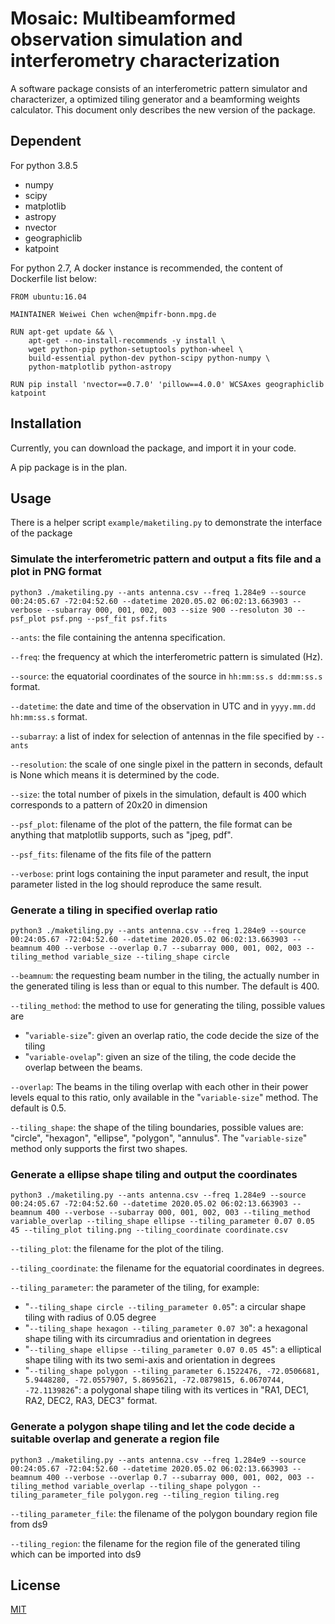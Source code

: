 # Mosaic: Multibeamformed observation simulation and interferometry characterization

A software package consists of an interferometric pattern simulator and characterizer, a optimized tiling generator and a beamforming weights calculator. This document only describes the new version of the package.

## Dependent

For python 3.8.5

- numpy
- scipy
- matplotlib
- astropy
- nvector
- geographiclib
- katpoint

For python 2.7,  A docker instance is recommended, the content of Dockerfile list below:

```
FROM ubuntu:16.04

MAINTAINER Weiwei Chen wchen@mpifr-bonn.mpg.de

RUN apt-get update && \
    apt-get --no-install-recommends -y install \
    wget python-pip python-setuptools python-wheel \
    build-essential python-dev python-scipy python-numpy \
    python-matplotlib python-astropy

RUN pip install 'nvector==0.7.0' 'pillow==4.0.0' WCSAxes geographiclib katpoint
```

## Installation

Currently, you can download the package, and import it in your code.

A pip package is in the plan.

## Usage

There is a helper script `example/maketiling.py` to demonstrate the interface of the package

### Simulate the interferometric pattern and output a fits file and a plot in PNG format 

```
python3 ./maketiling.py --ants antenna.csv --freq 1.284e9 --source 00:24:05.67 -72:04:52.60 --datetime 2020.05.02 06:02:13.663903 --verbose --subarray 000, 001, 002, 003 --size 900 --resoluton 30 --psf_plot psf.png --psf_fit psf.fits
```

`--ants`: the file containing the antenna specification.

`--freq`: the frequency at which the interferometric pattern is simulated (Hz).

`--source`: the equatorial coordinates of the source in `hh:mm:ss.s dd:mm:ss.s` format.

`--datetime`: the date and time of the observation in UTC and in `yyyy.mm.dd hh:mm:ss.s` format.

 `--subarray`: a list of index for selection of antennas  in the file specified by `--ants`

`--resolution`: the scale of one single pixel in the pattern in seconds, default is None which means it is determined by the code.

``--size``: the total number of pixels in the simulation, default is 400 which corresponds to a pattern of 20x20 in dimension 

`--psf_plot`: filename of the plot of the pattern, the file format can be anything that matplotlib supports, such as "jpeg, pdf".

`--psf_fits`: filename of the fits file of the pattern

`--verbose`: print logs containing the input parameter and result, the input parameter listed in the log should reproduce the same result.

### Generate a tiling in specified overlap ratio

```
python3 ./maketiling.py --ants antenna.csv --freq 1.284e9 --source 00:24:05.67 -72:04:52.60 --datetime 2020.05.02 06:02:13.663903 --beamnum 400 --verbose --overlap 0.7 --subarray 000, 001, 002, 003 --tiling_method variable_size --tiling_shape circle
```

`--beamnum`: the requesting beam number in the tiling, the actually number in the generated tiling is less than or equal to this number. The default is 400. 

`--tiling_method`: the method to use for generating the tiling, possible values are

- "`variable-size`": given an overlap ratio, the code decide the size of the tiling 
- "`variable-ovelap`": given an size of the tiling, the code decide the overlap between the beams.

`--overlap`: The beams in the tiling overlap with each other in their power levels equal to this ratio, only available in the "`variable-size`" method. The default is 0.5.

`--tiling_shape`: the shape of the tiling boundaries, possible values are: "circle", "hexagon", "ellipse", "polygon", "annulus". The "`variable-size`" method only supports the first two shapes.

### Generate a ellipse shape tiling and output the coordinates

```
python3 ./maketiling.py --ants antenna.csv --freq 1.284e9 --source 00:24:05.67 -72:04:52.60 --datetime 2020.05.02 06:02:13.663903 --beamnum 400 --verbose --subarray 000, 001, 002, 003 --tiling_method variable_overlap --tiling_shape ellipse --tiling_parameter 0.07 0.05 45 --tiling_plot tiling.png --tiling_coordinate coordinate.csv
```

`--tiling_plot`: the filename for the plot of the tiling.

`--tiling_coordinate`: the filename for the equatorial coordinates in degrees.

`--tiling_parameter`: the parameter of the tiling, for example:

- "`--tiling_shape circle --tiling_parameter 0.05`": a circular shape tiling with radius of 0.05 degree
-  "`--tiling_shape hexagon --tiling_parameter 0.07 30`": a hexagonal shape tiling with its circumradius and orientation in degrees
-  "`--tiling_shape ellipse --tiling_parameter 0.07 0.05 45`": a elliptical shape tiling with its two semi-axis and orientation in degrees
-  "`--tiling_shape polygon --tiling_parameter 6.1522476, -72.0506681, 5.9448280, -72.0557907, 5.8695621, -72.0879815, 6.0670744, -72.1139826`": a polygonal shape tiling with its vertices in "RA1, DEC1, RA2, DEC2, RA3, DEC3" format.

### Generate a polygon shape tiling and let the code decide a suitable overlap and generate a region file

```
python3 ./maketiling.py --ants antenna.csv --freq 1.284e9 --source 00:24:05.67 -72:04:52.60 --datetime 2020.05.02 06:02:13.663903 --beamnum 400 --verbose --overlap 0.7 --subarray 000, 001, 002, 003 --tiling_method variable_overlap --tiling_shape polygon --tiling_parameter_file polygon.reg --tiling_region tiling.reg
```

`--tiling_parameter_file`: the filename of the polygon boundary region file from ds9

`--tiling_region`: the filename for the region file of the generated tiling which can be imported into ds9

## License

[MIT](https://github.com/wchenastro/Mosaic/blob/master/LICENSE)


